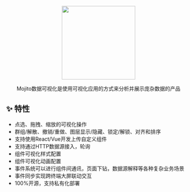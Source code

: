 <p align="center">
  <a href="http://mojito.drinkjs.com">
    <img height="200" src="http://localhost:3000/logo-black.svg">
  </a>
</p>
<p align="center">Mojito数据可视化是使用可视化应用的方式来分析并展示庞杂数据的产品</p>

## ✨ 特性

- 点选、拖拽、缩放的可视化操作
- 群组/解散、撤销/重做、图层显示/隐藏、锁定/解锁、对齐和排序
- 支持使用React/Vue开发上传自定义组件
- 支持通过HTTP数据源接入，轮询
- 组件可视化样式配置
- 组件可视化动画配置
- 事件系统可以进行组件间通讯，页面下钻，数据源解释等各种复杂业务场景
- 事件同步实现跨终端大屏联动交互
- 100%开源，支持私有化部署
